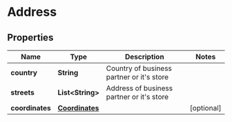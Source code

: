

# Address

## Properties

Name | Type | Description | Notes
------------ | ------------- | ------------- | -------------
**country** | **String** | Country of business partner or it&#39;s store | 
**streets** | **List&lt;String&gt;** | Address of business partner or it&#39;s store | 
**coordinates** | [**Coordinates**](Coordinates.md) |  |  [optional]




